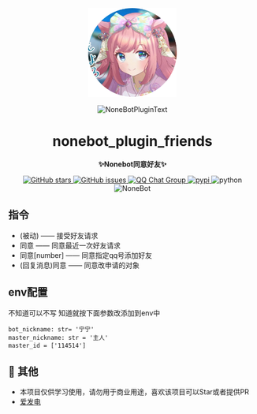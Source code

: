 <div align="center">
  <img src="https://raw.githubusercontent.com/Agnes4m/nonebot_plugin_l4d2_server/main/image/logo.png" width="180" height="180"  alt="AgnesDigitalLogo">
  <br>
  <p><img src="https://s2.loli.net/2022/06/16/xsVUGRrkbn1ljTD.png" width="240" alt="NoneBotPluginText"></p>
</div>

<div align="center">

# nonebot_plugin_friends

__✨Nonebot同意好友✨__

<a href="https://github.com/Agnes4m/nonebot_plugin_friends/stargazers">
        <img alt="GitHub stars" src="https://img.shields.io/github/stars/Agnes4m/nonebot_plugin_friends" alt="stars">
</a>
<a href="https://github.com/Agnes4m/nonebot_plugin_friends/issues">
        <img alt="GitHub issues" src="https://img.shields.io/github/issues/Agnes4m/nonebot_plugin_friends" alt="issues">
</a>
<a href="https://jq.qq.com/?_wv=1027&k=HdjoCcAe">
        <img src="https://img.shields.io/badge/QQ%E7%BE%A4-399365126-orange?style=flat-square" alt="QQ Chat Group">
</a>
<a href="https://pypi.python.org/pypi/nonebot_plugin_friends">
        <img src="https://img.shields.io/pypi/v/nonebot_plugin_friends.svg" alt="pypi">
</a>
    <img src="https://img.shields.io/badge/python-3.8+-blue.svg" alt="python">
    <img src="https://img.shields.io/badge/nonebot-2.0.0-red.svg" alt="NoneBot">
</div>

## 指令

- (被动) —— 接受好友请求
- 同意 —— 同意最近一次好友请求
- 同意[number] —— 同意指定qq号添加好友
- (回复消息)同意 —— 同意改申请的对象

## env配置

不知道可以不写
知道就按下面参数改添加到env中

    bot_nickname: str= '宁宁'
    master_nickname: str = '主人'
    master_id = ['114514']


## 🙈 其他

- 本项目仅供学习使用，请勿用于商业用途，喜欢该项目可以Star或者提供PR
- [爱发电](https://afdian.net/a/agnes_digital)

